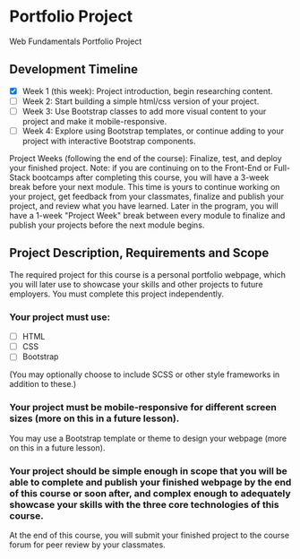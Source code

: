 # Portfolio Project
Web Fundamentals Portfolio Project

## Development Timeline
- [x] Week 1 (this week): Project introduction, begin researching content.
- [ ] Week 2: Start building a simple html/css version of your project.
- [ ] Week 3: Use Bootstrap classes to add more visual content to your project and make it mobile-responsive.
- [ ] Week 4: Explore using Bootstrap templates, or continue adding to your project with interactive Bootstrap components.
      
Project Weeks (following the end of the course): Finalize, test, and deploy your finished project.
Note: if you are continuing on to the Front-End or Full-Stack bootcamps after completing this course, you will have a 3-week break before your next module. This time is yours to continue working on your project, get feedback from your classmates, finalize and publish your project, and review what you have learned. Later in the program, you will have a 1-week "Project Week" break between every module to finalize and publish your projects before the next module begins.

## Project Description, Requirements and Scope
The required project for this course is a personal portfolio webpage, which you will later use to showcase your skills and other projects to future employers.
You must complete this project independently.
### Your project must use:
- [ ] HTML
- [ ] CSS
- [ ] Bootstrap
      
(You may optionally choose to include SCSS or other style frameworks in addition to these.)
### Your project must be mobile-responsive for different screen sizes (more on this in a future lesson).
You may use a Bootstrap template or theme to design your webpage (more on this in a future lesson).

### Your project should be simple enough in scope that you will be able to complete and publish your finished webpage by the end of this course or soon after, and complex enough to adequately showcase your skills with the three core technologies of this course.
At the end of this course, you will submit your finished project to the course forum for peer review by your classmates.
